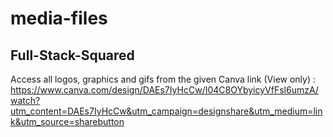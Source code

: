 # media-files

## Full-Stack-Squared

Access all logos, graphics and gifs from the given Canva link (View only) : 
https://www.canva.com/design/DAEs7IyHcCw/I04C8OYbyicyVfFsl6umzA/watch?utm_content=DAEs7IyHcCw&utm_campaign=designshare&utm_medium=link&utm_source=sharebutton


